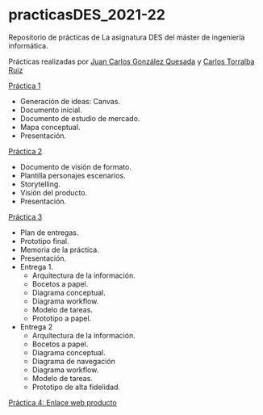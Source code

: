 # practicasDES_2021-22
Repositorio de prácticas de La asignatura DES del máster de ingeniería informática.

Prácticas realizadas por [Juan Carlos González Quesada](https://github.com/jcgq) y [Carlos Torralba Ruiz](https://github.com/carlostorralba)


[Práctica 1](https://github.com/carlostorralba/practicasDES_2021-22/tree/main/Practica%201/Contenidos)

- Generación de ideas: Canvas.
- Documento inicial.
- Documento de estudio de mercado.
- Mapa conceptual.
- Presentación.

[Práctica 2](https://github.com/carlostorralba/practicasDES_2021-22/tree/main/Practica%202/Contenidos)

- Documento de visión de formato.
- Plantilla personajes escenarios.
- Storytelling.
- Visión del producto.
- Presentación.

[Práctica 3](https://github.com/carlostorralba/practicasDES_2021-22/tree/main/Practica%203) 

- Plan de entregas.
- Prototipo final.
- Memoria de la práctica.
- Presentación.
- Entrega 1.
  - Arquitectura de la información.   
  - Bocetos a papel.
  - Diagrama conceptual.
  - Diagrama workflow.
  - Modelo de tareas.
  - Prototipo a papel.
- Entrega 2
  - Arquitectura de la información.   
  - Bocetos a papel.
  - Diagrama conceptual.
  - Diagrama de navegación
  - Diagrama workflow.
  - Modelo de tareas.
  - Prototipo de alta fidelidad.

[Práctica 4: Enlace web producto](https://sites.google.com/view/localclick-com) 


